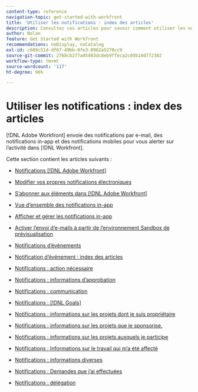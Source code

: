 ```yaml
---
content-type: reference
navigation-topic: get-started-with-workfront
title: 'Utiliser les notifications : index des articles'
description: Consultez ces articles pour savoir comment utiliser les notifications dans Adobe Workfront.
author: Nolan
feature: Get Started with Workfront
recommendations: noDisplay, noCatalog
exl-id: c609c51d-df67-49bb-8fe3-8962a5270cc9
source-git-commit: 2768cb277a45493dc8eb9ffeca2c05b14d772382
workflow-type: tm+mt
source-wordcount: '117'
ht-degree: 96%

---
```


# Utiliser les notifications : index des articles

[!DNL Adobe Workfront] envoie des notifications par e-mail, des notifications in-app et des notifications mobiles pour vous alerter sur l’activité dans [!DNL Workfront].

<!-- Audited: 01/2024 -->

Cette section contient les articles suivants :

* [Notifications [!DNL Adobe Workfront]](../../workfront-basics/using-notifications/wf-notifications.md)
* [Modifier vos propres notifications électroniques](../../workfront-basics/using-notifications/activate-or-deactivate-your-own-event-notifications.md)
* [S’abonner aux éléments dans  [!DNL Adobe Workfront]](../../workfront-basics/using-notifications/subscribe-to-items-in-workfront.md)
* [Vue d’ensemble des notifications in-app](../../workfront-basics/using-notifications/in-app-notifications-overview.md)
* [Afficher et gérer les notifications in-app](../../workfront-basics/using-notifications/view-and-manage-in-app-notifications.md)
* [Activer l’envoi d’e-mails à partir de l’environnement Sandbox de prévisualisation](../../workfront-basics/using-notifications/enable-delivery-emails-from-preview-sandbox-environment.md)
* [Notifications d’événements](../../workfront-basics/using-notifications/event-notifications.md)

  <!--
  <li data-mc-conditions="QuicksilverOrClassic.Draft mode"><a href="../../workfront-basics/using-notifications/opt-out-of-email-notifications.md" class="MCXref xref" xrefformat="{para}">Opt out of email notifications</a> </li>
  -->
* [Notification d’événement : index des articles](/help/quicksilver/workfront-basics/using-notifications/event-notifications-article-index.md)
* [Notifications : action nécessaire](../../workfront-basics/using-notifications/notifications-action-needed.md)
* [Notifications : informations d’approbation](../../workfront-basics/using-notifications/notifications-approval-information.md)
* [Notifications : communication](../../workfront-basics/using-notifications/notifications-communication.md)
* [Notifications :  [!DNL Goals]](../../workfront-basics/using-notifications/notifications-goals.md)
* [Notifications : informations sur les projets dont je suis propriétaire](../../workfront-basics/using-notifications/notifications-information-about-projects-i-own.md)
* [Notifications : informations sur les projets que je sponsorise.](../../workfront-basics/using-notifications/notifications-information-about-projects-i-sponsor.md)
* [Notifications : informations sur les projets auxquels je participe](../../workfront-basics/using-notifications/notifications-information-about-projects-im-on.md)
* [Notifications : Informations sur le travail qui m’a été affecté](../../workfront-basics/using-notifications/notifications-information-about-work-assigned-to-me.md)
* [Notifications : informations diverses](../../workfront-basics/using-notifications/notifications-misc-information.md)
* [Notifications : Demandes que j’ai effectuées](../../workfront-basics/using-notifications/notifications-requests-i-have-made.md)
* [Notifications : délégation](../../workfront-basics/using-notifications/notifications-delegation.md)
